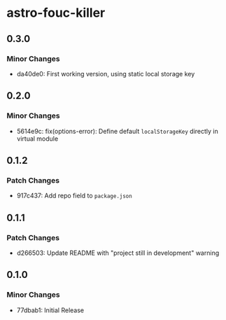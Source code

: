 # astro-fouc-killer

## 0.3.0

### Minor Changes

- da40de0: First working version, using static local storage key

## 0.2.0

### Minor Changes

- 5614e9c: fix(options-error): Define default `localStorageKey` directly in virtual module

## 0.1.2

### Patch Changes

- 917c437: Add repo field to `package.json`

## 0.1.1

### Patch Changes

- d266503: Update README with "project still in development" warning

## 0.1.0

### Minor Changes

- 77dbab1: Initial Release
